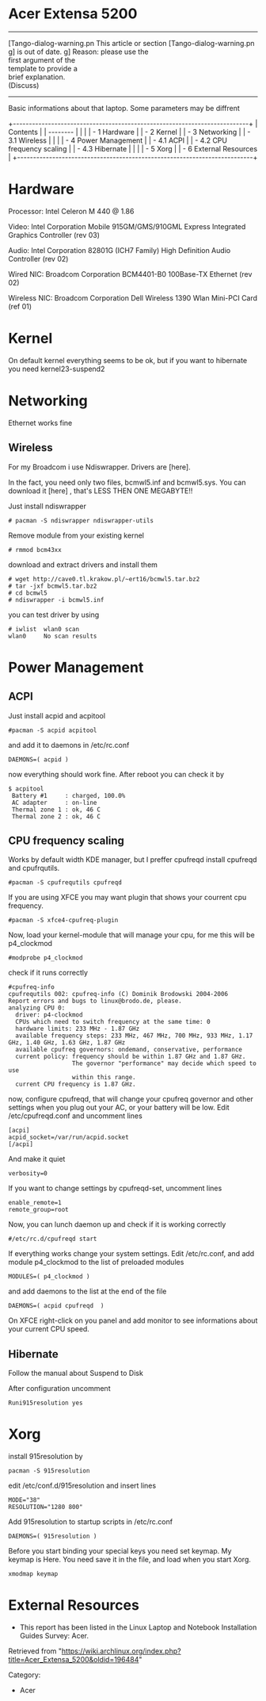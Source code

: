 Acer Extensa 5200
=================

  ------------------------ ------------------------ ------------------------
  [Tango-dialog-warning.pn This article or section  [Tango-dialog-warning.pn
  g]                       is out of date.          g]
                           Reason: please use the   
                           first argument of the    
                           template to provide a    
                           brief explanation.       
                           (Discuss)                
  ------------------------ ------------------------ ------------------------

Basic informations about that laptop. Some parameters may be diffrent

+--------------------------------------------------------------------------+
| Contents                                                                 |
| --------                                                                 |
|                                                                          |
| -   1 Hardware                                                           |
| -   2 Kernel                                                             |
| -   3 Networking                                                         |
|     -   3.1 Wireless                                                     |
|                                                                          |
| -   4 Power Management                                                   |
|     -   4.1 ACPI                                                         |
|     -   4.2 CPU frequency scaling                                        |
|     -   4.3 Hibernate                                                    |
|                                                                          |
| -   5 Xorg                                                               |
| -   6 External Resources                                                 |
+--------------------------------------------------------------------------+

Hardware
========

Processor: Intel Celeron M 440 @ 1.86

Video: Intel Corporation Mobile 915GM/GMS/910GML Express Integrated
Graphics Controller (rev 03)

Audio: Intel Corporation 82801G (ICH7 Family) High Definition Audio
Controller (rev 02)

Wired NIC: Broadcom Corporation BCM4401-B0 100Base-TX Ethernet (rev 02)

Wireless NIC: Broadcom Corporation Dell Wireless 1390 Wlan Mini-PCI Card
(ref 01)

Kernel
======

On default kernel everything seems to be ok, but if you want to
hibernate you need kernel23-suspend2

Networking
==========

Ethernet works fine

Wireless
--------

For my Broadcom i use Ndiswrapper. Drivers are [here].

In the fact, you need only two files, bcmwl5.inf and bcmwl5.sys. You can
download it [here] , that's LESS THEN ONE MEGABYTE!!

Just install ndiswrapper

    # pacman -S ndiswrapper ndiswrapper-utils

Remove module from your existing kernel

    # rmmod bcm43xx

download and extract drivers and install them

    # wget http://cave0.tl.krakow.pl/~ert16/bcmwl5.tar.bz2
    # tar -jxf bcmwl5.tar.bz2
    # cd bcmwl5
    # ndiswrapper -i bcmwl5.inf

you can test driver by using

    # iwlist  wlan0 scan
    wlan0     No scan results

Power Management
================

ACPI
----

Just install acpid and acpitool

    #pacman -S acpid acpitool

and add it to daemons in /etc/rc.conf

    DAEMONS=( acpid )

now everything should work fine. After reboot you can check it by

    $ acpitool 
     Battery #1     : charged, 100.0%
     AC adapter     : on-line
     Thermal zone 1 : ok, 46 C
     Thermal zone 2 : ok, 46 C

CPU frequency scaling
---------------------

Works by default width KDE manager, but I preffer cpufreqd install
cpufreqd and cpufrqutils.

    #pacman -S cpufrequtils cpufreqd 

If you are using XFCE you may want plugin that shows your courrent cpu
frequency.

    #pacman -S xfce4-cpufreq-plugin

Now, load your kernel-module that will manage your cpu, for me this will
be p4_clockmod

    #modprobe p4_clockmod

check if it runs correctly

    #cpufreq-info
    cpufrequtils 002: cpufreq-info (C) Dominik Brodowski 2004-2006
    Report errors and bugs to linux@brodo.de, please.
    analyzing CPU 0:
      driver: p4-clockmod
      CPUs which need to switch frequency at the same time: 0
      hardware limits: 233 MHz - 1.87 GHz
      available frequency steps: 233 MHz, 467 MHz, 700 MHz, 933 MHz, 1.17 GHz, 1.40 GHz, 1.63 GHz, 1.87 GHz
      available cpufreq governors: ondemand, conservative, performance
      current policy: frequency should be within 1.87 GHz and 1.87 GHz.
                      The governor "performance" may decide which speed to use
                      within this range.
      current CPU frequency is 1.87 GHz.

now, configure cpufreqd, that will change your cpufreq governor and
other settings when you plug out your AC, or your battery will be low.
Edit /etc/cpufreqd.conf and uncomment lines

    [acpi]
    acpid_socket=/var/run/acpid.socket
    [/acpi]

And make it quiet

    verbosity=0

If you want to change settings by cpufreqd-set, uncomment lines

    enable_remote=1
    remote_group=root

Now, you can lunch daemon up and check if it is working correctly

    #/etc/rc.d/cpufreqd start

If everything works change your system settings. Edit /etc/rc.conf, and
add module p4_clockmod to the list of preloaded modules

    MODULES=( p4_clockmod )

and add daemons to the list at the end of the file

    DAEMONS=( acpid cpufreqd  )

On XFCE right-click on you panel and add monitor to see informations
about your current CPU speed.

Hibernate
---------

Follow the manual about Suspend to Disk

After configuration uncomment

    Runi915resolution yes

Xorg
====

install 915resolution by

    pacman -S 915resolution

edit /etc/conf.d/915resolution and insert lines

    MODE="38"
    RESOLUTION="1280 800"

Add 915resolution to startup scripts in /etc/rc.conf

    DAEMONS=( 915resolution )

Before you start binding your special keys you need set keymap. My
keymap is Here. You need save it in the file, and load when you start
Xorg.

    xmodmap keymap

External Resources
==================

-   This report has been listed in the Linux Laptop and Notebook
    Installation Guides Survey: Acer.

Retrieved from
"https://wiki.archlinux.org/index.php?title=Acer_Extensa_5200&oldid=196484"

Category:

-   Acer
